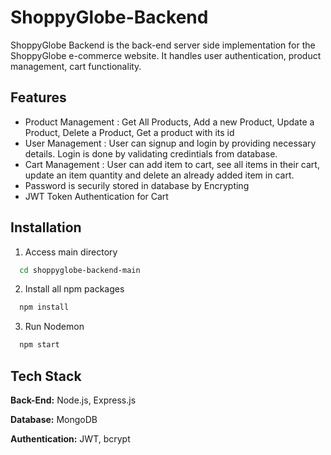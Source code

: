 
# ShoppyGlobe-Backend

ShoppyGlobe Backend is the back-end server side implementation for the ShoppyGlobe e-commerce website. It handles user authentication, product management, cart functionality.


## Features

- Product Management : Get All Products, Add a new Product, Update a Product, Delete a Product, Get a product with its id
- User Management : User can signup and login by providing necessary details. Login is done by validating credintials from database.
- Cart Management : User can add item to cart, see all items in their cart, update an item quantity and delete an already added item in cart.
- Password is securily stored in database by Encrypting 
- JWT Token Authentication for Cart


## Installation

1. Access main directory

```bash
  cd shoppyglobe-backend-main
```

2. Install all npm packages 

```bash
  npm install
```

3. Run Nodemon

```bash
  npm start
```    
## Tech Stack

**Back-End:** Node.js, Express.js

**Database:** MongoDB

**Authentication:** JWT, bcrypt

